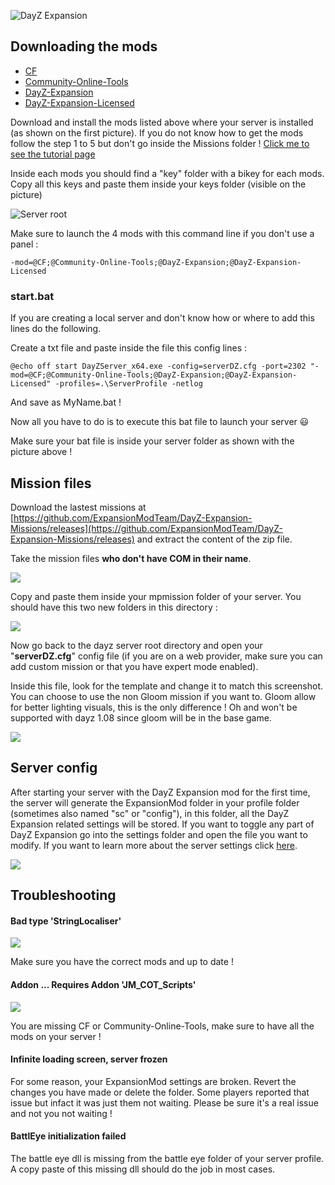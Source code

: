 ![DayZ Expansion](https://i.imgur.com/cTbqjAr.png)

## Downloading the mods
- [CF](https://steamcommunity.com/workshop/filedetails/?id=1559212036)
- [Community-Online-Tools](https://steamcommunity.com/workshop/filedetails/?id=1564026768)
- [DayZ-Expansion](https://steamcommunity.com/sharedfiles/filedetails/?id=2116151222)
- [DayZ-Expansion-Licensed](https://steamcommunity.com/workshop/filedetails/?id=2116157322)

Download and install the mods listed above where your server is installed (as shown on the first picture). If you do not know how to get the mods follow the step 1 to 5 but don't go inside the Missions folder ! [Click me to see the tutorial page](https://github.com/salutesh/DayZ-Expansion-Scripts/wiki/Setting-up-offline-mode#getting-the-mission)

Inside each mods you should find a "key" folder with a bikey for each mods. Copy all this keys and paste them inside your keys folder (visible on the picture)

![Server root](https://i.imgur.com/OEaEuf8.png)

Make sure to launch the 4 mods with this command line if you don't use a panel : 

`-mod=@CF;@Community-Online-Tools;@DayZ-Expansion;@DayZ-Expansion-Licensed`

### start.bat

If you are creating a local server and don't know how or where to add this lines do the following.

Create a txt file and paste inside the file this config lines :

`@echo off
start DayZServer_x64.exe -config=serverDZ.cfg -port=2302 "-mod=@CF;@Community-Online-Tools;@DayZ-Expansion;@DayZ-Expansion-Licensed" -profiles=.\ServerProfile -netlog`

And save as MyName.bat !

Now all you have to do is to execute this bat file to launch your server 😃 

Make sure your bat file is inside your server folder as shown with the picture above !

## Mission files

Download the lastest missions at [https://github.com/ExpansionModTeam/DayZ-Expansion-Missions/releases](https://github.com/ExpansionModTeam/DayZ-Expansion-Missions/releases) and extract the content of the zip file.

Take the mission files **who don't have COM in their name**.

![](https://i.imgur.com/yVtrGnb.png)

Copy and paste them inside your mpmission folder of your server. You should have this two new folders in this directory : 

![](https://i.imgur.com/4mLI7NV.png)

Now go back to the dayz server root directory and open your "**serverDZ.cfg**" config file (if you are on a web provider, make sure you can add custom mission or that you have expert mode enabled).

Inside this file, look for the template and change it to match this screenshot. You can choose to use the non Gloom mission if you want to. Gloom allow for better lighting visuals, this is the only difference ! Oh and won't be supported with dayz 1.08 since gloom will be in the base game.

![](https://i.imgur.com/eS46Rtu.png)

## Server config

After starting your server with the DayZ Expansion mod for the first time, the server will generate the ExpansionMod folder in your profile folder (sometimes also named "sc" or "config"), in this folder, all the DayZ Expansion related settings will be stored. If you want to toggle any part of DayZ Expansion go into the settings folder and open the file you want to modify. If you want to learn more about the server settings click [here](https://github.com/salutesh/DayZ-Expansion-Scripts/wiki/Server-settings).

![](https://i.imgur.com/4uEMoWi.png)

## Troubleshooting
#### Bad type 'StringLocaliser'

![](https://i.imgur.com/uFUrx8h.png)

Make sure you have the correct mods and up to date !

#### Addon ... Requires Addon 'JM_COT_Scripts'

![](https://i.imgur.com/CH9X0zx.png)

You are missing CF or Community-Online-Tools, make sure to have all the mods on your server !

#### Infinite loading screen, server frozen

For some reason, your ExpansionMod settings are broken. Revert the changes you have made or delete the folder. Some players reported that issue but infact it was just them not waiting. Please be sure it's a real issue and not you not waiting !

#### BattlEye initialization failed

The battle eye dll is missing from the battle eye folder of your server profile. A copy paste of this missing dll should do the job in most cases.